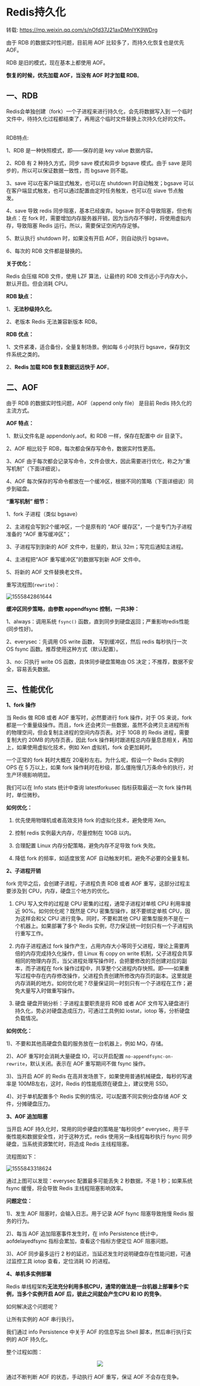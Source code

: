 # Redis持久化

转载: <https://mp.weixin.qq.com/s/nOfd37J21axDMnlYK9WDrg>



由于 RDB 的数据实时性问题，目前用 AOF 比较多了，而持久化恢复也是优先 AOF。

RDB 是旧的模式，现在基本上都使用 AOF。

**恢复的时候，优先加载 AOF，当没有 AOF 时才加载 RDB**。

## 一、RDB

Redis会单独创建（fork）一个子进程来进行持久化，会先将数据写入到 一个临时文件中，待持久化过程都结束了，再用这个临时文件替换上次持久化好的文件。

<div align="center><img src="assets/1555842247398.png"></div><br>
RDB特点: 

1、RDB 是一种快照模式，即——保存的是 key value 数据内容。

2、RDB 有 2 种持久方式，同步 save 模式和异步 bgsave 模式。由于 save 是同步的，所以可以保证数据一致性，而 bgsave 则不能。

3、save 可以在客户端显式触发，也可以在 shutdown 时自动触发；bgsave 可以在客户端显式触发，也可以通过配置由定时任务触发，也可以在 slave 节点触发。

4、save 导致 redis 同步阻塞，基本已经废弃。bgsave 则不会导致阻塞，但也有缺点：在 fork 时，需要增加内存服务器开销，因为当内存不够时，将使用虚拟内存，导致阻塞 Redis 运行。所以，需要保证空闲内存足够。

5、默认执行 shutdown 时，如果没有开启 AOF，则自动执行 bgsave。

6、每次的 RDB 文件都是替换的。

**关于优化：**

Redis 会压缩 RDB 文件，使用 LZF 算法，让最终的 RDB 文件远小于内存大小，默认开启。但会消耗 CPU。

**RDB 缺点：**

1、**无法秒级持久化**。

2、老版本 Redis 无法兼容新版本 RDB。

**RDB 优点：**

1、文件紧凑，适合备份，全量复制场景。例如每 6 小时执行 bgsave，保存到文件系统之类的。

2、**Redis 加载 RDB 恢复数据远远快于 AOF**。

## 二、AOF

由于 RDB 的数据实时性问题，AOF（append only file） 是目前 Redis 持久化的主流方式。

**AOF 特点：**

1、默认文件名是 appendonly.aof。和 RDB 一样，保存在配置中 dir 目录下。

2、AOF 相比较于 RDB，每次都会保存写命令，数据实时性更高。

3、AOF 由于每次都会记录写命令，文件会很大，因此需要进行优化，称之为“重写机制”（下面详细说）。

4、AOF 每次保存的写命令都放在一个缓冲区，根据不同的策略（下面详细说）同步到磁盘。

**“重写机制” 细节：**

1、fork 子进程（类似 bgsave）

2、主进程会写到2个缓冲区，一个是原有的 “AOF 缓存区”，一个是专门为子进程准备的 “AOF 重写缓冲区”；

3、子进程写到到新的 AOF 文件中，批量的，默认 32m；写完后通知主进程。

4、主进程把“AOF 重写缓冲区”的数据写到新 AOF 文件中。

5、将新的 AOF 文件替换老文件。

重写流程图(`rewrite`)：

![1555842861644](assets/1555842861644.png)

**缓冲区同步策略，由参数 appendfsync 控制，一共3种：**

1、always：调用系统 `fsync()` 函数，直到同步到硬盘返回；严重影响redis性能(同步性好)。

2、everysec：先调用 OS write 函数， 写到缓冲区，然后 redis 每秒执行一次 OS fsync 函数。推荐使用这种方式（默认配置）。

3、no: 只执行 write OS 函数，具体同步硬盘策略由 OS 决定；不推荐，数据不安全，容易丢失数据。

## 三、性能优化

**1、fork 操作**

当 Redis 做 RDB 或者 AOF 重写时，必然要进行 fork 操作，对于 OS 来说，fork 都是一个重量级操作。而且，fork 还会拷贝一些数据，虽然不会拷贝主进程所有的物理空间，但会复制主进程的空间内存页表。对于 10GB 的 Redis 进程，需要复制大约 20MB 的内存页表，因此 fork 操作耗时跟进程总内存量息息相关，再加上，如果使用虚拟化技术，例如 Xen 虚拟机，fork 会更加耗时。

一个正常的 fork 耗时大概在 20毫秒左右。为什么呢，假设一个 Redis 实例的 OPS 在 5 万以上，如果 fork 操作耗时在秒级，那么僵拖慢几万条命令的执行，对生产环境影响明显。

我们可以在 Info stats 统计中查询 latestforkusec 指标获取最近一次 fork 操作耗时，单位微秒。

**如何优化：**

1) 优先使用物理机或者高效支持 fork 的虚拟化技术，避免使用 Xen。

2) 控制 redis 实例最大内存，尽量控制在 10GB 以内。

3) 合理配置 Linux 内存分配策略，避免内存不足导致 fork 失败。

4) 降低 fork 的频率，如适度放宽 AOF 自动触发时机，避免不必要的全量复制。

**2、子进程开销**

fork 完毕之后，会创建子进程，子进程负责 RDB 或者 AOF 重写，这部分过程主要涉及到 CPU，内存，硬盘三个地方的优化。

1) CPU 写入文件的过程是 CPU 密集的过程，通常子进程对单核 CPU 利用率接近 90%。如何优化呢？既然是 CPU 密集型操作，就不要绑定单核 CPU，因为这样会和父 CPU 进行竞争。同时，不要和其他 CPU 密集型服务不是在一个机器上。如果部署了多个 Redis 实例，尽力保证统一时刻只有一个子进程执行重写工作。

2) 内存子进程通过 fork 操作产生，占用内存大小等同于父进程，理论上需要两倍的内存完成持久化操作，但 Linux 有 copy on write 机制，父子进程会共享相同的物理内存页，当父进程处理写操作时，会把要修改的页创建对应的副本，而子进程在 fork 操作过程中，共享整个父进程内存快照。即——如果重写过程中存在内存修改操作，父进程负责创建所修改内存页的副本。这里就是内存消耗的地方。如何优化呢？尽量保证同一时刻只有一个子进程在工作；避免大量写入时做重写操作。

3) 硬盘 硬盘开销分析：子进程主要职责是将 RDB 或者 AOF 文件写入硬盘进行持久化，势必对硬盘造成压力，可通过工具例如 iostat，iotop 等，分析硬盘负载情况。

**如何优化：**

1)、不要和其他高硬盘负载的服务放在一台机器上，例如 MQ，存储。

2)、AOF 重写时会消耗大量硬盘 IO，可以开启配置 `no-appendfsync-on-rewrite`，默认关闭。表示在 AOF 重写期间不做 fsync 操作。

3)、当开启 AOF 的 Redis 在高并发场景下，如果使用普通机械硬盘，每秒的写速率是 100MB左右，这时，Redis 的性能瓶颈在硬盘上，建议使用 SSD。

4)、对于单机配置多个 Redis 实例的情况，可以配置不同实例分盘存储 AOF 文件，分摊硬盘压力。

**3、AOF 追加阻塞**

当开启 AOF 持久化时，常用的同步硬盘的策略是“每秒同步” everysec，用于平衡性能和数据安全性，对于这种方式，redis 使用另一条线程每秒执行 fsync 同步硬盘，当系统资源繁忙时，将造成 Redis 主线程阻塞。

流程图如下：

![1555843318624](assets/1555843318624.png)

通过上图可以发现：everysec 配置最多可能丢失 2 秒数据，不是 1 秒；如果系统 fsync 缓慢，将会导致 Redis 主线程阻塞影响效率。

**问题定位：**

1)、发生 AOF 阻塞时，会输入日志。用于记录 AOF fsync 阻塞导致拖慢 Redis 服务的行为。

2)、每当 AOF 追加阻塞事件发生时，在 info Persistence 统计中，aofdelayedfsync 指标会累加，查看这个指标方便定位 AOF 阻塞问题。

3)、AOF 同步最多运行 2 秒的延迟，当延迟发生时说明硬盘存在性能问题，可通过监控工具 iotop 查看，定位消耗 IO 的进程。

**4、单机多实例部署**

Redis 单线程架构**无法充分利用多核CPU，通常的做法是一台机器上部署多个实例，当多个实例开启 AOF 后，彼此之间就会产生CPU 和 IO 的竞争**。

如何解决这个问题呢？

让所有实例的 AOF 串行执行。

我们通过 info Persistence 中关于 AOF 的信息写出 Shell 脚本，然后串行执行实例的 AOF 持久化。

整个过程如图：

<div align="center"><img src="assets/1555843337361.png"></div><br>
通过不断判断 AOF 的状态，手动执行 AOF 重写，保证 AOF 不会存在竞争。